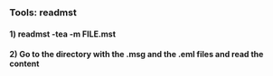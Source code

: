 ### Tools: readmst

#### 1) readmst -tea -m FILE.mst

#### 2) Go to the directory with the .msg and the .eml files and read the content
